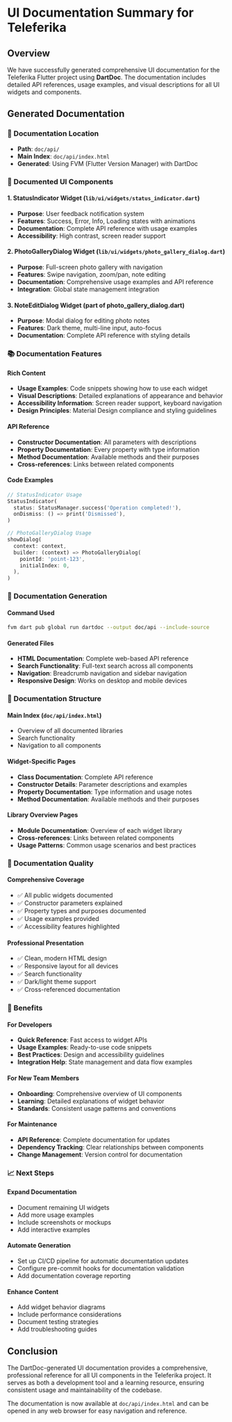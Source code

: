 # UI Documentation Summary for Teleferika

## Overview

We have successfully generated comprehensive UI documentation for the Teleferika Flutter project using **DartDoc**. The documentation includes detailed API references, usage examples, and visual descriptions for all UI widgets and components.

## Generated Documentation

### 📁 Documentation Location
- **Path**: `doc/api/`
- **Main Index**: `doc/api/index.html`
- **Generated**: Using FVM (Flutter Version Manager) with DartDoc

### 🎯 Documented UI Components

#### 1. **StatusIndicator Widget** (`lib/ui/widgets/status_indicator.dart`)
- **Purpose**: User feedback notification system
- **Features**: Success, Error, Info, Loading states with animations
- **Documentation**: Complete API reference with usage examples
- **Accessibility**: High contrast, screen reader support

#### 2. **PhotoGalleryDialog Widget** (`lib/ui/widgets/photo_gallery_dialog.dart`)
- **Purpose**: Full-screen photo gallery with navigation
- **Features**: Swipe navigation, zoom/pan, note editing
- **Documentation**: Comprehensive usage examples and API reference
- **Integration**: Global state management integration

#### 3. **NoteEditDialog Widget** (part of photo_gallery_dialog.dart)
- **Purpose**: Modal dialog for editing photo notes
- **Features**: Dark theme, multi-line input, auto-focus
- **Documentation**: Complete API reference with styling details

### 📚 Documentation Features

#### **Rich Content**
- **Usage Examples**: Code snippets showing how to use each widget
- **Visual Descriptions**: Detailed explanations of appearance and behavior
- **Accessibility Information**: Screen reader support, keyboard navigation
- **Design Principles**: Material Design compliance and styling guidelines

#### **API Reference**
- **Constructor Documentation**: All parameters with descriptions
- **Property Documentation**: Every property with type information
- **Method Documentation**: Available methods and their purposes
- **Cross-references**: Links between related components

#### **Code Examples**
```dart
// StatusIndicator Usage
StatusIndicator(
  status: StatusManager.success('Operation completed!'),
  onDismiss: () => print('Dismissed'),
)

// PhotoGalleryDialog Usage
showDialog(
  context: context,
  builder: (context) => PhotoGalleryDialog(
    pointId: 'point-123',
    initialIndex: 0,
  ),
)
```

### 🔧 Documentation Generation

#### **Command Used**
```bash
fvm dart pub global run dartdoc --output doc/api --include-source
```

#### **Generated Files**
- **HTML Documentation**: Complete web-based API reference
- **Search Functionality**: Full-text search across all components
- **Navigation**: Breadcrumb navigation and sidebar navigation
- **Responsive Design**: Works on desktop and mobile devices

### 📖 Documentation Structure

#### **Main Index** (`doc/api/index.html`)
- Overview of all documented libraries
- Search functionality
- Navigation to all components

#### **Widget-Specific Pages**
- **Class Documentation**: Complete API reference
- **Constructor Details**: Parameter descriptions and examples
- **Property Documentation**: Type information and usage notes
- **Method Documentation**: Available methods and their purposes

#### **Library Overview Pages**
- **Module Documentation**: Overview of each widget library
- **Cross-references**: Links between related components
- **Usage Patterns**: Common usage scenarios and best practices

### 🎨 Documentation Quality

#### **Comprehensive Coverage**
- ✅ All public widgets documented
- ✅ Constructor parameters explained
- ✅ Property types and purposes documented
- ✅ Usage examples provided
- ✅ Accessibility features highlighted

#### **Professional Presentation**
- ✅ Clean, modern HTML design
- ✅ Responsive layout for all devices
- ✅ Search functionality
- ✅ Dark/light theme support
- ✅ Cross-referenced documentation

### 🚀 Benefits

#### **For Developers**
- **Quick Reference**: Fast access to widget APIs
- **Usage Examples**: Ready-to-use code snippets
- **Best Practices**: Design and accessibility guidelines
- **Integration Help**: State management and data flow examples

#### **For New Team Members**
- **Onboarding**: Comprehensive overview of UI components
- **Learning**: Detailed explanations of widget behavior
- **Standards**: Consistent usage patterns and conventions

#### **For Maintenance**
- **API Reference**: Complete documentation for updates
- **Dependency Tracking**: Clear relationships between components
- **Change Management**: Version control for documentation

### 📈 Next Steps

#### **Expand Documentation**
- Document remaining UI widgets
- Add more usage examples
- Include screenshots or mockups
- Add interactive examples

#### **Automate Generation**
- Set up CI/CD pipeline for automatic documentation updates
- Configure pre-commit hooks for documentation validation
- Add documentation coverage reporting

#### **Enhance Content**
- Add widget behavior diagrams
- Include performance considerations
- Document testing strategies
- Add troubleshooting guides

## Conclusion

The DartDoc-generated UI documentation provides a comprehensive, professional reference for all UI components in the Teleferika project. It serves as both a development tool and a learning resource, ensuring consistent usage and maintainability of the codebase.

The documentation is now available at `doc/api/index.html` and can be opened in any web browser for easy navigation and reference. 